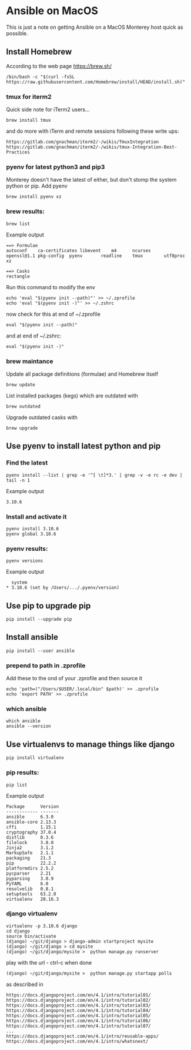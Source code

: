 # Ansible on MacOS

This is just a note on getting Ansible on a MacOS Monterey host quick as possible.

## Install Homebrew

According to the web page https://brew.sh/

    /bin/bash -c "$(curl -fsSL https://raw.githubusercontent.com/Homebrew/install/HEAD/install.sh)"

### tmux for iterm2

Quick side note for iTerm2 users...

    brew install tmux

and do more with iTerm and remote sessions following these write ups:

    https://gitlab.com/gnachman/iterm2/-/wikis/TmuxIntegration
    https://gitlab.com/gnachman/iterm2/-/wikis/tmux-Integration-Best-Practices

### pyenv for latest python3 and pip3

Monterey doesn't have the latest of either, but don't stomp the system python or pip. Add pyenv

    brew install pyenv xz

### brew results:

    brew list

Example output

    ==> Formulae
    autoconf	ca-certificates	libevent	m4		ncurses		openssl@1.1	pkg-config	pyenv		readline	tmux		utf8proc	xz
    
    ==> Casks
    rectangle

Run this command to modify the env

    echo 'eval "$(pyenv init --path)"' >> ~/.zprofile
    echo 'eval "$(pyenv init -)"' >> ~/.zshrc
    
now check for this at end of ~/.zprofile

    eval "$(pyenv init --path)"

and at end of ~/.zshrc:

    eval "$(pyenv init -)"
    
### brew maintance

Update all package definitions (formulae) and Homebrew itself

    brew update

List installed packages (kegs) which are outdated with

    brew outdated

Upgrade outdated casks with

    brew upgrade

## Use pyenv to install latest python and pip

### Find the latest

    pyenv install --list | grep -e '^[ \t]*3.' | grep -v -e rc -e dev | tail -n 1

Example output

    3.10.6

### Install and activate it

    pyenv install 3.10.6
    pyenv global 3.10.6

### pyenv results:

    pyenv versions

Example output

      system
    * 3.10.6 (set by /Users/.../.pyenv/version)
  
## Use pip to upgrade pip 

    pip install --upgrade pip
    
## Install ansible

    pip install --user ansible

### prepend to path in .zprofile

Add these to the ond of your .zprofile and then source it

    echo 'path=("/Users/$USER/.local/bin" $path)' >> .zprofile
    echo 'export PATH' >> .zprofile

### which ansible

    which ansible
    ansible --version

## Use virtualenvs to manage things like django

    pip install virtualenv

### pip results:

    pip list

Example output

    Package      Version
    ------------ -------
    ansible      6.3.0
    ansible-core 2.13.3
    cffi         1.15.1
    cryptography 37.0.4
    distlib      0.3.6
    filelock     3.8.0
    Jinja2       3.1.2
    MarkupSafe   2.1.1
    packaging    21.3
    pip          22.2.2
    platformdirs 2.5.2
    pycparser    2.21
    pyparsing    3.0.9
    PyYAML       6.0
    resolvelib   0.8.1
    setuptools   63.2.0
    virtualenv   20.16.3


### django virtualenv

    virtualenv -p 3.10.6 django
    cd django
    source bin/activate
    (django) ~/git/django > django-admin startproject mysite
    (django) ~/git/django > cd mysite    
    (django) ~/git/django/mysite >  python manage.py runserver

play with the url - ctrl-c when done

    (django) ~/git/django/mysite >  python manage.py startapp polls

as described in

    https://docs.djangoproject.com/en/4.1/intro/tutorial01/
    https://docs.djangoproject.com/en/4.1/intro/tutorial02/
    https://docs.djangoproject.com/en/4.1/intro/tutorial03/
    https://docs.djangoproject.com/en/4.1/intro/tutorial04/
    https://docs.djangoproject.com/en/4.1/intro/tutorial05/
    https://docs.djangoproject.com/en/4.1/intro/tutorial06/
    https://docs.djangoproject.com/en/4.1/intro/tutorial07/
    ...
    https://docs.djangoproject.com/en/4.1/intro/reusable-apps/
    https://docs.djangoproject.com/en/4.1/intro/whatsnext/
